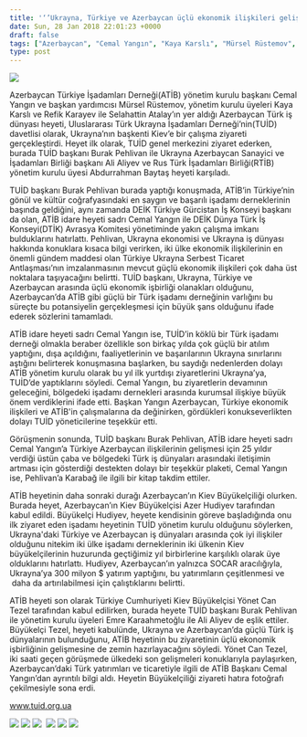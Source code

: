 ```yaml
---
title: '‘’Ukrayna, Türkiye ve Azerbaycan üçlü ekonomik ilişkileri gelişiyor’’'
date: Sun, 28 Jan 2018 22:01:23 +0000
draft: false
tags: ["Azerbaycan", "Cemal Yangın", "Kaya Karslı", "Mürsel Rüstemov", "Rüstem Mürselov", "TUİD (Türk Ukrayna İşadamları Derneği)", "Ukrayna Dış İlişkileri", "Uluslarası İlişkiler", "Yönet Can Tezel"]
type: post
---
```


![](http://burakpehlivan.org/wp-content/uploads/2018/01/WhatsApp-Image-2018-01-28-at-23.49.52.jpeg)


Azerbaycan Türkiye İşadamları Derneği(ATİB) yönetim kurulu başkanı Cemal Yangın ve başkan yardımcısı Mürsel Rüstemov, yönetim kurulu üyeleri Kaya Karslı ve Refik Karayev ile Selahattin Atalay’ın yer aldığı Azerbaycan Türk iş dünyası heyeti, Uluslararası Türk Ukrayna İşadamları Derneği’nin(TUİD) davetlisi olarak, Ukrayna’nın başkenti Kiev’e bir çalışma ziyareti gerçekleştirdi. Heyet ilk olarak, TUİD genel merkezini ziyaret ederken, burada TUİD başkanı Burak Pehlivan ile Ukrayna Azerbaycan Sanayici ve İşadamları Birliği başkanı Ali Aliyev ve Rus Türk İşadamları Birliği(RTİB) yönetim kurulu üyesi Abdurrahman Baytaş heyeti karşıladı.




TUİD başkanı Burak Pehlivan burada yaptığı konuşmada, ATİB’in Türkiye’nin gönül ve kültür coğrafyasındaki en saygın ve başarılı işadamı derneklerinin başında geldiğini, aynı zamanda DEİK Türkiye Gürcistan İş Konseyi başkanı da olan, ATİB idare heyeti sadrı Cemal Yangın ile DEİK Dünya Türk İş Konseyi(DTİK) Avrasya Komitesi yönetiminde yakın çalışma imkanı bulduklarını hatırlattı. Pehlivan, Ukrayna ekonomisi ve Ukrayna iş dünyası hakkında konuklara kısaca bilgi verirken, iki ülke ekonomik ilişkilerinin en önemli gündem maddesi olan Türkiye Ukrayna Serbest Ticaret Antlaşması’nın imzalanmasının mevcut güçlü ekonomik ilişkileri çok daha üst noktalara taşıyacağını belirtti. TUİD başkanı, Ukrayna, Türkiye ve Azerbaycan arasında üçlü ekonomik işbirliği olanakları olduğunu, Azerbaycan’da ATİB gibi güçlü bir Türk işadamı derneğinin varlığını bu süreçte bu potansiyelin gerçekleşmesi için büyük şans olduğunu ifade ederek sözlerini tamamladı.




ATİB idare heyeti sadrı Cemal Yangın ise, TUİD’in köklü bir Türk işadamı derneği olmakla beraber özellikle son birkaç yılda çok güçlü bir atılım yaptığını, dışa açıldığını, faaliyetlerinin ve başarılarının Ukrayna sınırlarını aştığını belirterek konuşmasına başlarken, bu saydığı nedenlerden dolayı ATİB yönetim kurulu olarak bu yıl ilk yurtdışı ziyaretlerini Ukrayna’ya, TUİD’de yaptıklarını söyledi. Cemal Yangın, bu ziyaretlerin devamının geleceğini, bölgedeki işadamı dernekleri arasında kurumsal ilişkiye büyük önem verdiklerini ifade etti. Başkan Yangın Azerbaycan, Türkiye ekonomik ilişkileri ve ATİB'in çalışmalarına da değinirken, gördükleri konukseverlikten dolayı TUİD yöneticilerine teşekkür etti.




Görüşmenin sonunda, TUİD başkanı Burak Pehlivan, ATİB idare heyeti sadrı Cemal Yangın’a Türkiye Azerbaycan ilişkilerinin gelişmesi için 25 yıldır verdiği üstün çaba ve bölgedeki Türk iş dünyaları arasındaki iletişimin artması için gösterdiği destekten dolayı bir teşekkür plaketi, Cemal Yangın ise, Pehlivan’a Karabağ ile ilgili bir kitap takdim ettiler.




ATİB heyetinin daha sonraki durağı Azerbaycan’ın Kiev Büyükelçiliği olurken. Burada heyet, Azerbaycan’ın Kiev Büyükelçisi Azer Hudiyev tarafından kabul edildi. Büyükelçi Hudiyev, heyete kendisinin göreve başladığında onu ilk ziyaret eden işadamı heyetinin TUİD yönetim kurulu olduğunu söylerken, Ukrayna'daki Türkiye ve Azerbaycan iş dünyaları arasında çok iyi ilişkiler olduğunu nitekim iki ülke işadamı derneklerinin iki ülkenin Kiev büyükelçilerinin huzurunda geçtiğimiz yıl birbirlerine karşılıklı olarak üye olduklarını hatırlattı. Hudiyev, Azerbaycan’ın yalnızca SOCAR aracılığıyla, Ukrayna’ya 300 milyon $ yatırım yaptığını, bu yatırımların çeşitlenmesi ve  daha da artırılabilmesi için çalıştıklarını belirtti.




ATİB heyeti son olarak Türkiye Cumhuriyeti Kiev Büyükelçisi Yönet Can Tezel tarafından kabul edilirken, burada heyete TUİD başkanı Burak Pehlivan ile yönetim kurulu üyeleri Emre Karaahmetoğlu ile Ali Aliyev de eşlik ettiler. Büyükelçi Tezel, heyeti kabulünde, Ukrayna ve Azerbaycan’da güçlü Türk iş dünyalarının bulunduğunu, ATİB heyetinin bu ziyaretinin üçlü ekonomik işbirliğinin gelişmesine de zemin hazırlayacağını söyledi. Yönet Can Tezel, iki saati geçen görüşmede ülkedeki son gelişmeleri konuklarıyla paylaşırken, Azerbaycan’daki Türk yatırımları ve ticaretiyle ilgili de ATİB Başkanı Cemal Yangın’dan ayrıntılı bilgi aldı. Heyetin Büyükelçiliği ziyareti hatıra fotoğrafı çekilmesiyle sona erdi.


www.tuid.org.ua

![](http://burakpehlivan.org/wp-content/uploads/2018/01/IMG_9063-2-Копировать.jpg) ![](http://burakpehlivan.org/wp-content/uploads/2018/01/IMG_9068-4-Копировать.jpg) ![](http://burakpehlivan.org/wp-content/uploads/2018/01/IMG_9073-7-Копировать.jpg)  ![](http://burakpehlivan.org/wp-content/uploads/2018/01/IMG_9111-22-Копировать.jpg) ![](http://burakpehlivan.org/wp-content/uploads/2018/01/IMG_9122-30-Копировать.jpg) ![](http://burakpehlivan.org/wp-content/uploads/2018/01/IMG_9126-31-Копировать.jpg)